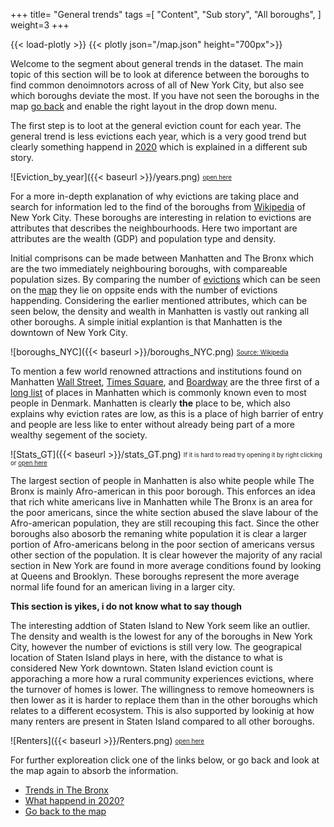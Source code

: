 +++
title= "General trends"
tags =[
"Content",
"Sub story",
"All boroughs",
]
weight=3
+++

{{< load-plotly >}}
{{< plotly json="/map.json" height="700px">}}

Welcome to the segment about general trends in the dataset. The main topic of this section will be to look at diference
between the boroughs to find common denoimnotors across of all of New York City, but also see which boroughs deviate the most.
If you have not seen the boroughs in the map [go back](https://kerzer.github.io/posts/map/) and enable the right layout in the
drop down menu.

The first step is to loot at the general eviction count for each year. The general trend is less evictions each year, which
is a very good trend but clearly something happend in [2020](https://kerzer.github.io/posts/2020/) which is explained in a different
sub story.

![Eviction_by_year]({{< baseurl >}}/years.png)
<sub><sup>[open here](https://kerzer.github.io//years.png)</sup></sub>


For a more in-depth explanation of why evictions are taking place and search for information  led to the find of
the boroughs from [Wikipedia](https://en.wikipedia.org/wiki/Boroughs_of_New_York_City) of New York
City. These boroughs are interesting in relation to evictions are attributes that describes the neighbourhoods. Here two important
are attributes are the wealth (GDP) and population type and density. <br>

Initial comprisons can be made between Manhatten and The Bronx which are the two immediately neighbouring boroughs,
with compareable population sizes. By comparing the number of [evictions](https://kerzer.github.io//evictions.png) which can
be seen on the [map](https://kerzer.github.io/posts/map/) they lie on oppsite
ends with the number of evictions happending. Considering the earlier mentioned attributes, which can be seen below, the 
density and wealth in Manhatten is vastly out ranking all other boroughs. A simple initial explantion is that Manhatten
is the downtown of New York City.

![boroughs_NYC]({{< baseurl >}}/boroughs_NYC.png)
<sub><sup>[Source: Wikipedia](https://en.wikipedia.org/wiki/Boroughs_of_New_York_City)</sup></sub>

To mention a few world renowned attractions and institutions found on Manhatten [Wall Street](https://www.google.com/maps/place/Wall+St,+New+York,+NY,+USA/@40.720791,-73.9996339,14.25z/data=!4m5!3m4!1s0x89c25a165bedccab:0x2cb2ddf003b5ae01!8m2!3d40.7060361!4d-74.0088256),
[Times Square](https://www.google.com/maps/place/Times+Square/@40.7574645,-73.9869094,16.5z/data=!4m5!3m4!1s0x89c25855c6480299:0x55194ec5a1ae072e!8m2!3d40.7579747!4d-73.9855426),
and [Boardway](https://www.broadway.com/) are the three first of a [long list](https://www.nyctourist.com/nyc-most-popular-attractions-map) of places in Manhatten which is commonly known even
to most people in Denmark. Manhatten is clearly **the** place to be, which also explains why eviction rates are low,
as this is a place of high barrier of entry and people are less like to enter without already being part of a more
wealthy segement of the society. 


![Stats_GT]({{< baseurl >}}/stats_GT.png)
<sub><sup>If it is hard to read try opening it by right clicking or [open here](https://kerzer.github.io//stats_GT.png)</sup></sub>

The largest section of people in Manhatten is also white people while The Bronx is mainly
Afro-american in this poor borough. This enforces an idea that rich white americans
live in Manhatten while The Bronx is an area for the poor americans, since the white section abused the slave
labour of the Afro-american population, they are still recouping this fact. Since the other boroughs also abosorb the
remaning white population it is clear a larger portion of Afro-americans belong in the poor section of americans
versus other section of the population. It is clear however the majority of any racial section in New York are found
in more average conditions found by looking at Queens and Brooklyn. These boroughs represent the more
average normal life found for an american living in a larger city.

**This section is yikes, i do not know what to say though**


The interesting addtion of Staten Island to New York seem like an outlier. The density and wealth is the lowest for any
of the boroughs in New York City, however the number of evictions is still very low. The geograpical location of Staten
Island plays in here, with the distance to what is considered New York downtown. Staten Island eviction count is apporaching a
more how a rural community experiences evictions, where the turnover of homes is lower. The willingness to remove homeowners is then lower as
it is harder to replace them than in the other boroughs which relates to a different ecosystem. This is also supported by
lookinig at how many renters are present in Staten Island compared to all other boroughs.

![Renters]({{< baseurl >}}/Renters.png)
<sub><sup>[open here](https://kerzer.github.io//Renters.png)</sup></sub>

For further exploreation click one of the links below, or go back and look at the map again to absorb the information.

* [Trends in The Bronx](https://kerzer.github.io/posts/bronx/)
* [What happend in 2020?](https://kerzer.github.io/posts/2020/)
* [Go back to the map](https://kerzer.github.io/posts/map/)
